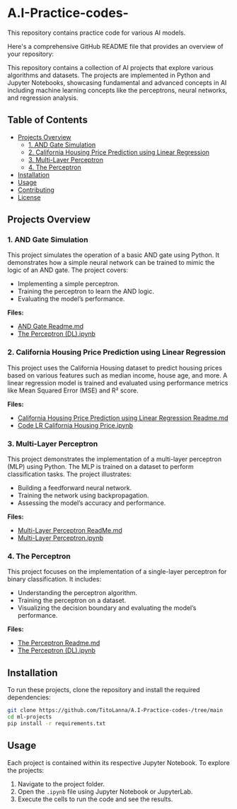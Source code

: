 # A.I-Practice-codes-

This repository contains practice code for various AI models.

Here's a comprehensive GitHub README file that provides an overview of your repository:



This repository contains a collection of AI projects that explore various algorithms and datasets. The projects are implemented in Python and Jupyter Notebooks, showcasing fundamental and advanced concepts in AI including machine learning concepts like the perceptrons, neural networks, and regression analysis.

## Table of Contents

- [Projects Overview](#projects-overview)
  - [1. AND Gate Simulation](#1-and-gate-simulation)
  - [2. California Housing Price Prediction using Linear Regression](#2-california-housing-price-prediction-using-linear-regression)
  - [3. Multi-Layer Perceptron](#3-multi-layer-perceptron)
  - [4. The Perceptron](#4-the-perceptron)
- [Installation](#installation)
- [Usage](#usage)
- [Contributing](#contributing)
- [License](#license)

## Projects Overview

### 1. AND Gate Simulation

This project simulates the operation of a basic AND gate using Python. It demonstrates how a simple neural network can be trained to mimic the logic of an AND gate. The project covers:

- Implementing a simple perceptron.
- Training the perceptron to learn the AND logic.
- Evaluating the model’s performance.

**Files:**
- [AND Gate Readme.md](./AND%20Gate%20Readme.md)
- [The Perceptron (DL).ipynb](./The%20Perceptron%20(DL).ipynb)

### 2. California Housing Price Prediction using Linear Regression

This project uses the California Housing dataset to predict housing prices based on various features such as median income, house age, and more. A linear regression model is trained and evaluated using performance metrics like Mean Squared Error (MSE) and R² score.

**Files:**
- [California Housing Price Prediction using Linear Regression Readme.md](./California%20Housing%20Price%20Prediction%20using%20Linear%20Regression%20Readme.md)
- [Code LR California Housing Price.ipynb](./Code%20LR%20California%20Housing%20Price.ipynb)

### 3. Multi-Layer Perceptron

This project demonstrates the implementation of a multi-layer perceptron (MLP) using Python. The MLP is trained on a dataset to perform classification tasks. The project illustrates:

- Building a feedforward neural network.
- Training the network using backpropagation.
- Assessing the model’s accuracy and performance.

**Files:**
- [Multi-Layer Perceptron ReadMe.md](./Multi-Layer%20Perceptron%20ReadMe.md)
- [Multi-Layer Perceptron.ipynb](./Multi-Layer%20Perceptron.ipynb)

### 4. The Perceptron

This project focuses on the implementation of a single-layer perceptron for binary classification. It includes:

- Understanding the perceptron algorithm.
- Training the perceptron on a dataset.
- Visualizing the decision boundary and evaluating the model’s performance.

**Files:**
- [The Perceptron Readme.md](./The%20Perceptron%20Readme.md)
- [The Perceptron (DL).ipynb](./The%20Perceptron%20(DL).ipynb)

## Installation

To run these projects, clone the repository and install the required dependencies:

```bash
git clone https://github.com/TitoLanna/A.I-Practice-codes-/tree/main
cd ml-projects
pip install -r requirements.txt
```

## Usage

Each project is contained within its respective Jupyter Notebook. To explore the projects:

1. Navigate to the project folder.
2. Open the `.ipynb` file using Jupyter Notebook or JupyterLab.
3. Execute the cells to run the code and see the results.



